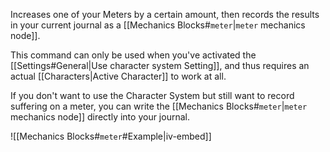 Increases one of your Meters by a certain amount, then records the results in your current journal as a [[Mechanics Blocks#`meter`|`meter` mechanics node]].

This command can only be used when you've activated the [[Settings#General|Use character system Setting]], and thus requires an actual [[Characters|Active Character]] to work at all.

If you don't want to use the Character System but still want to record suffering on a meter, you can write the [[Mechanics Blocks#`meter`|`meter` mechanics node]] directly into your journal.

![[Mechanics Blocks#`meter`#Example|iv-embed]]